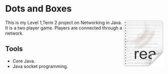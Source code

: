 # Dots and Boxes
<img src="icon.png" align="right" />

This is my Level 1,Term 2 project on Networking in Java. It is a two player game. Players are connected through a network.  

## Tools 
- Core Java.
- Java socket programming.  
